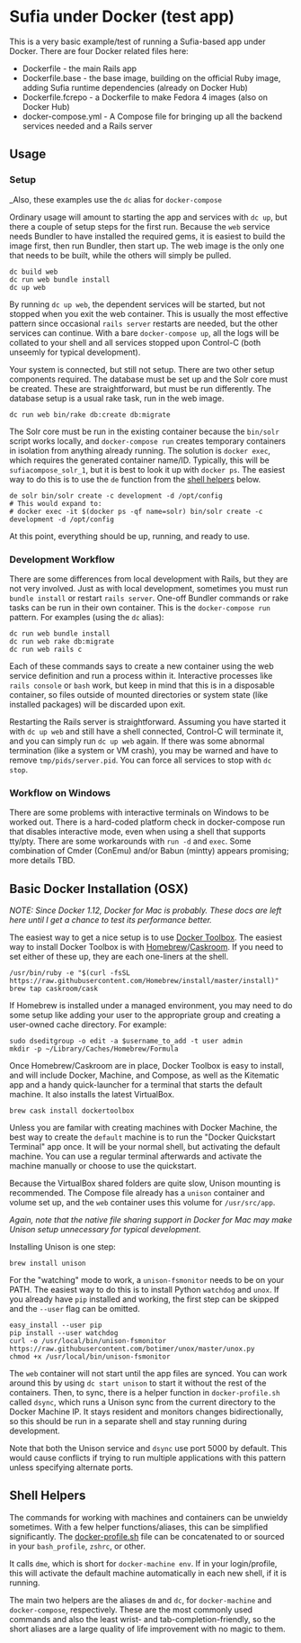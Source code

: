 # Sufia under Docker (test app)

This is a very basic example/test of running a Sufia-based app under Docker.
There are four Docker related files here:

 * Dockerfile - the main Rails app
 * Dockerfile.base - the base image, building on the official Ruby image,
   adding Sufia runtime dependencies (already on Docker Hub)
 * Dockerfile.fcrepo - a Dockerfile to make Fedora 4 images (also on Docker Hub)
 * docker-compose.yml - A Compose file for bringing up all the backend services
   needed and a Rails server

## Usage

### Setup

_Also, these examples use the `dc` alias for `docker-compose`

Ordinary usage will amount to starting the app and services with
`dc up`, but there a couple of setup steps for the first run. Because
the `web` service needs Bundler to have installed the required gems, it is easiest
to build the image first, then run Bundler, then start up. The web image is the
only one that needs to be built, while the others will simply be pulled.

```
dc build web
dc run web bundle install
dc up web
```

By running `dc up web`, the dependent services will be started, but
not stopped when you exit the web container. This is usually the most effective
pattern since occasional `rails server` restarts are needed, but the other
services can continue. With a bare `docker-compose up`, all the logs will be
collated to your shell and all services stopped upon Control-C (both unseemly
for typical development).

Your system is connected, but still not setup. There are two other setup
components required. The database must be set up and the Solr core must be
created. These are straightforward, but must be run differently. The database
setup is a usual rake task, run in the web image.

```
dc run web bin/rake db:create db:migrate
```

The Solr core must be run in the existing container because the `bin/solr`
script works locally, and `docker-compose run` creates temporary containers in
isolation from anything already running. The solution is `docker exec`, which
requires the generated container name/ID. Typically, this will be
`sufiacompose_solr_1`, but it is best to look it up with `docker ps`. The
easiest way to do this is to use the `de` function from the [shell helpers](#shell-helpers)
below.

```
de solr bin/solr create -c development -d /opt/config
# This would expand to:
# docker exec -it $(docker ps -qf name=solr) bin/solr create -c development -d /opt/config
```

At this point, everything should be up, running, and ready to use.

### Development Workflow

There are some differences from local development with Rails, but they are not
very involved. Just as with local development, sometimes you must run `bundle
install` or restart `rails server`. One-off Bundler commands or rake tasks can
be run in their own container. This is the `docker-compose run` pattern. For
examples (using the `dc` alias):

```
dc run web bundle install
dc run web rake db:migrate
dc run web rails c
```

Each of these commands says to create a new container using the web service
definition and run a process within it. Interactive processes like `rails
console` or `bash` work, but keep in mind that this is in a disposable
container, so files outside of mounted directories or system state (like
installed packages) will be discarded upon exit.

Restarting the Rails server is straightforward. Assuming you have started it
with `dc up web` and still have a shell connected, Control-C will terminate it,
and you can simply run `dc up web` again. If there was some abnormal
termination (like a system or VM crash), you may be warned and have to remove
`tmp/pids/server.pid`. You can force all services to stop with `dc stop`.


### Workflow on Windows

There are some problems with interactive terminals on Windows to be worked out.
There is a hard-coded platform check in docker-compose run that disables
interactive mode, even when using a shell that supports tty/pty. There are some
workarounds with `run -d` and `exec`. Some combination of Cmder (ConEmu) and/or
Babun (mintty) appears promising; more details TBD.

## Basic Docker Installation (OSX)

_NOTE: Since Docker 1.12, Docker for Mac is probably. These docs are left here
until I get a chance to test its performance better._

The easiest way to get a nice setup is to use [Docker Toolbox](https://www.docker.com/products/docker-toolbox).
The easiest way to install Docker Toolbox is with [Homebrew](http://brew.sh)/[Caskroom](https://caskroom.github.io).
If you need to set either of these up, they are each one-liners at the shell.

```
/usr/bin/ruby -e "$(curl -fsSL https://raw.githubusercontent.com/Homebrew/install/master/install)"
brew tap caskroom/cask
```

If Homebrew is installed under a managed environment, you may need to do some
setup like adding your user to the appropriate group and creating a user-owned
cache directory. For example:

```
sudo dseditgroup -o edit -a $username_to_add -t user admin
mkdir -p ~/Library/Caches/Homebrew/Formula
```

Once Homebrew/Caskroom are in place, Docker Toolbox is easy to install, and
will include Docker, Machine, and Compose, as well as the Kitematic app and a
handy quick-launcher for a terminal that starts the default machine. It also
installs the latest VirtualBox.

```
brew cask install dockertoolbox
```

Unless you are familar with creating machines with Docker Machine, the best way
to create the `default` machine is to run the "Docker Quickstart Terminal" app
once. It will be your normal shell, but activating the default machine. You can
use a regular terminal afterwards and activate the machine manually or choose to
use the quickstart.

Because the VirtualBox shared folders are quite slow, Unison mounting is
recommended. The Compose file already has a `unison` container and volume set
up, and the `web` container uses this volume for `/usr/src/app`.

_Again, note that the native file sharing support in Docker for Mac may make
Unison setup unnecessary for typical development._

Installing Unison is one step:

```
brew install unison
```

For the "watching" mode to work, a `unison-fsmonitor` needs to be on your PATH.
The easiest way to do this is to install Python `watchdog` and `unox`. If you
already have `pip` installed and working, the first step can be skipped and the
`--user` flag can be omitted.

```
easy_install --user pip
pip install --user watchdog
curl -o /usr/local/bin/unison-fsmonitor https://raw.githubusercontent.com/botimer/unox/master/unox.py
chmod +x /usr/local/bin/unison-fsmonitor
```

The `web` container will not start until the app files are synced. You can work
around this by using `dc start unison` to start it without the rest of the
containers. Then, to sync, there is a helper function in `docker-profile.sh`
called `dsync`, which runs a Unison sync from the current directory to the
Docker Machine IP. It stays resident and monitors changes bidirectionally,
so this should be run in a separate shell and stay running during development.

Note that both the Unison service and `dsync` use port 5000 by default. This
would cause conflicts if trying to run multiple applications with this pattern
unless specifying alternate ports.

## Shell Helpers

The commands for working with machines and containers can be unwieldy
sometimes. With a few helper functions/aliases, this can be simplified
significantly. The [docker-profile.sh](docker-profile.sh) file can be
concatenated to or sourced in your `bash_profile`, `zshrc`, or other.

It calls `dme`, which is short for `docker-machine env`. If in your
login/profile, this will activate the default machine automatically in each new
shell, if it is running.

The main two helpers are the aliases `dm` and `dc`, for `docker-machine` and
`docker-compose`, respectively. These are the most commonly used commands and
also the least wrist- and tab-completion-friendly, so the short aliases are a
large quality of life improvement with no magic to them.

